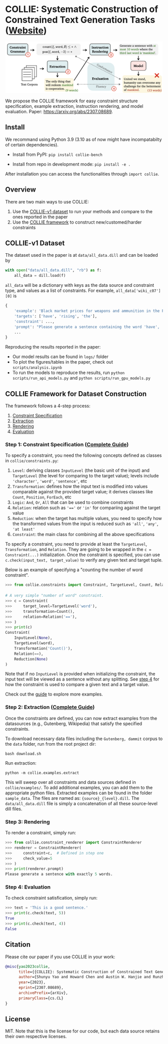 # COLLIE: Systematic Construction of Constrained Text Generation Tasks ([Website](https://collie-benchmark.github.io/))

![teaser](./teaser.png)

We propose the COLLIE framework for easy constraint structure specification, example extraction, instruction rendering, and model evaluation. Paper: https://arxiv.org/abs/2307.08689.


## Install
We recommand using Python 3.9 (3.10 as of now might have incompatabilty of certain dependencies). 

* Install from PyPI: `pip install collie-bench`

* Install from repo in development mode: `pip install -e .`

After installation you can access the functionalities through `import collie`.

## Overview

There are two main ways to use COLLIE:
1. Use the [COLLIE-v1 dataset](#collie-v1-dataset) to run your methods and compare to the ones reported in the paper
2. Use the [COLLIE framework](#collie-framework-for-dataset-construction) to construct new/customed/harder constraints


## COLLIE-v1 Dataset

The dataset used in the paper is at `data/all_data.dill` and can be loaded by 
```python
with open("data/all_data.dill", "rb") as f:
    all_data = dill.load(f)
```

`all_data` will be a dictionary with keys as the data source and constraint type, and values as a list of constraints. For example, `all_data['wiki_c07'][0]` is

```python
{
    'example': 'Black market prices for weapons and ammunition in the Palestinian Authority-controlled areas have been rising, necessitating outside funding for the operation.', 
    'targets': ['have', 'rising', 'the'], 
    'constraint': ..., 
    'prompt': "Please generate a sentence containing the word 'have', 'rising', 'the'.", 
    ...
}
```

Reproducing the results reported in the paper:
- Our model results can be found in `logs/` folder
- To plot the figures/tables in the paper, check out `scripts/analysis.ipynb`
- To run the models to reproduce the results, run `python scripts/run_api_models.py` and `python scripts/run_gpu_models.py`


## COLLIE Framework for Dataset Construction

The framework follows a 4-step process:
1. [Constraint Specification](#step-1-constraint-specification-complete-guide)
2. [Extraction](#step-2-extraction-complete-guide)
3. [Rendering](#step-3-rendering)
4. [Evaluation](#step-4-evaluation)


### Step 1: Constraint Specification ([Complete Guide](docs/constraint_spec.md))

To specify a constraint, you need the following concepts defined as classes in `collie/constraints.py`:
1. `Level`: deriving classes `InputLevel` (the basic unit of the input) and `TargetLevel` (the level for comparing to the target value); levels include `'character'`, `'word'`, `'sentence'`, etc
2. `Transformation`: defines how the input text is modified into values comparable against the provided target value; it derives classes like `Count`, `Position`, `ForEach`, etc
3. `Logic`: `And`, `Or`, `All` that can be used to combine constraints
4. `Relation`: relation such as `'=='` or `'in'` for compariing against the target value
5. `Reduction`: when the target has multiple values, you need to specify how the transformed values from the input is reduced such as `'all'`, `'any'`, `'at least'`
6. `Constraint`: the main class for combining all the above specifications

To specify a constraint, you need to provide at least the `TargetLevel`, `Transformation`, and `Relation`.
They are going to be wrapped in the `c = Constraint(...)` initialization. Once the constraint is specified, you can use `c.check(input_text, target_value)` to verify any given text and target tuple.

Below is an example of specifying a "counting the number of word constraint".
```python
>>> from collie.constraints import Constraint, TargetLevel, Count, Relation

# A very simple "number of word" constraint.
>>> c = Constraint(
>>>     target_level=TargetLevel('word'),
>>>     transformation=Count(), 
>>>     relation=Relation('=='),
>>> )
>>> print(c)
Constraint(
    InputLevel(None),
    TargetLevel(word),
    Transformation('Count()'),
    Relation(==),
    Reduction(None)
)
```
Note that if no `InputLevel` is provided when initializing the constraint, the input text will be viewed as a sentence without any splitting. See [step 4](#step-4-evaluation) for how the constraint is used to compare a given text and a target value.

Check out the [guide](docs/constraint_spec.md) to explore more examples.

### Step 2: Extraction ([Complete Guide](./docs/extraction.md))
Once the constraints are defined, you can now extract examples from the datasources (e.g., Gutenberg, Wikipedia) that satisfy the specified constraints.

To download necessary data files including the `Gutenberg, dammit` corpus to the `data` folder, run from the root project dir:
```
bash download.sh
```

Run extraction:
```
python -m collie.examples.extract
```
This will sweep over all constraints and data sources defined in `collie/examples/`. To add additional examples, you can add them to the appropriate python files.
Extracted examples can be found in the folder `sample_data`. The files are named as: `{source}_{level}.dill`. The `data/all_data.dill` file is simply a concatenation of all these source-level dill files.

### Step 3: Rendering

To render a constraint, simply run: 
```python
>>> from collie.constraint_renderer import ConstraintRenderer
>>> renderer = ConstraintRenderer(
>>>     constraint=c,  # Defined in step one
>>>     check_value=5
>>> )
>>> print(renderer.prompt)
Please generate a sentence with exactly 5 words.
```

### Step 4: Evaluation

To check constraint satisfication, simply run:
```python
>>> text = 'This is a good sentence.'
>>> print(c.check(text, 5))
True
>>> print(c.check(text, 4))
False
```
## Citation
Please cite our paper if you use COLLIE in your work:

```bibtex
@misc{yao2023collie,
      title={{COLLIE}: Systematic Construction of Constrained Text Generation Tasks}, 
      author={Shunyu Yao and Howard Chen and Austin W. Hanjie and Runzhe Yang and Karthik Narasimhan},
      year={2023},
      eprint={2307.08689},
      archivePrefix={arXiv},
      primaryClass={cs.CL}
}
```

## License
MIT. Note that this is the license for our code, but each data source retains their own respective licenses. 
